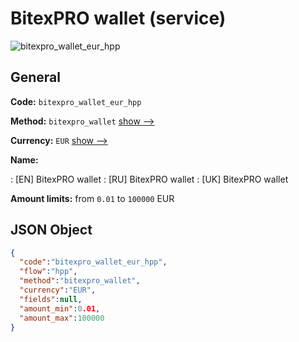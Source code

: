 
# BitexPRO wallet (service) 
![bitexpro_wallet_eur_hpp](https://static.openfintech.io/payment_methods/bitexpro_wallet_eur_hpp/logo.svg?w=400&c=v0.59.26#w200)  

## General 
 
**Code:** `bitexpro_wallet_eur_hpp` 
 
**Method:** `bitexpro_wallet` 
 [show -->](/payment-methods/bitexpro_wallet/) 
 
**Currency:** `EUR` [show -->](/currencies/EUR/) 
 
**Name:** 
 
:	[EN] BitexPRO wallet 
:	[RU] BitexPRO wallet 
:	[UK] BitexPRO wallet 
 
**Amount limits:** from `0.01` to `100000` EUR 

## JSON Object 

```json
{
  "code":"bitexpro_wallet_eur_hpp",
  "flow":"hpp",
  "method":"bitexpro_wallet",
  "currency":"EUR",
  "fields":null,
  "amount_min":0.01,
  "amount_max":100000
}
```  
